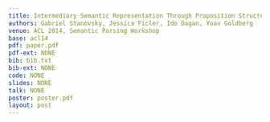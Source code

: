 ```yaml
---
title: Intermediary Semantic Representation Through Proposition Structures 
authors: Gabriel Stanovsky, Jessica Ficler, Ido Dagan, Yoav Goldberg 
venue: ACL 2014, Semantic Parsing Workshop
base: acl14
pdf: paper.pdf
pdf-ext: NONE
bib: bib.txt
bib-ext: NONE
code: NONE
slides: NONE
talk: NONE
poster: poster.pdf
layout: post
---
```

